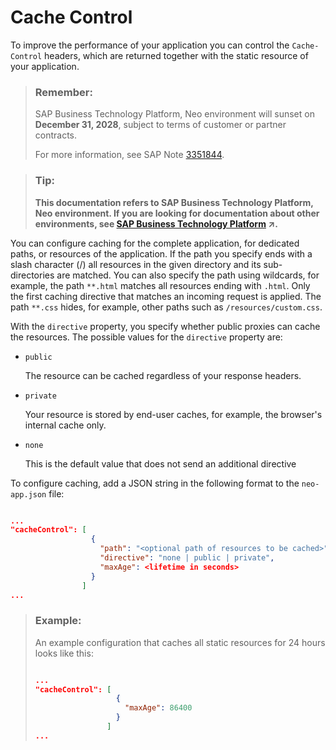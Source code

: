 <!-- loio1814d3603acd4ab18102a3b4984687b4 -->

# Cache Control

To improve the performance of your application you can control the `Cache-Control` headers, which are returned together with the static resource of your application.

> ### Remember:  
> SAP Business Technology Platform, Neo environment will sunset on **December 31, 2028**, subject to terms of customer or partner contracts.
> 
> For more information, see SAP Note [3351844](https://me.sap.com/notes/3351844).

> ### Tip:  
> **This documentation refers to SAP Business Technology Platform, Neo environment. If you are looking for documentation about other environments, see [SAP Business Technology Platform](https://help.sap.com/viewer/65de2977205c403bbc107264b8eccf4b/Cloud/en-US/6a2c1ab5a31b4ed9a2ce17a5329e1dd8.html "SAP Business Technology Platform (SAP BTP) is an integrated offering comprised of four technology portfolios: database and data management, application development and integration, analytics, and intelligent technologies. The platform offers users the ability to turn data into business value, compose end-to-end business processes, and build and extend SAP applications quickly.") :arrow_upper_right:.**

You can configure caching for the complete application, for dedicated paths, or resources of the application. If the path you specify ends with a slash character \(/\) all resources in the given directory and its sub-directories are matched. You can also specify the path using wildcards, for example, the path `**.html` matches all resources ending with `.html`. Only the first caching directive that matches an incoming request is applied. The path `**.css` hides, for example, other paths such as `/resources/custom.css`.

With the `directive` property, you specify whether public proxies can cache the resources. The possible values for the `directive` property are:

-   `public`

    The resource can be cached regardless of your response headers.

-   `private`

    Your resource is stored by end-user caches, for example, the browser's internal cache only.

-   `none`

    This is the default value that does not send an additional directive


To configure caching, add a JSON string in the following format to the `neo-app.json` file:

```json

...
"cacheControl": [
                  {
                    "path": "<optional path of resources to be cached>",
                    "directive": "none | public | private",
                    "maxAge": <lifetime in seconds>
                  }
                ]
...

```

> ### Example:  
> An example configuration that caches all static resources for 24 hours looks like this:
> 
> ```json
> 
> ...
> "cacheControl": [
>                   {
>                     "maxAge": 86400
>                   }
>                 ]
> ...
> ```

